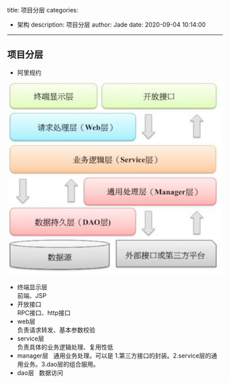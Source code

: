 title: 项目分层
categories:
  - 架构
description: 项目分层
author: Jade
date: 2020-09-04 10:14:00
---

## 项目分层

- 阿里规约

![upload successful](/images/pasted-5.png)


- 终端显示层  
前端、JSP
- 开放接口  
RPC接口、http接口
- web层  
负责请求转发、基本参数校验
- service层  
负责具体的业务逻辑处理、复用性低
- manager层  
通用业务处理。可以是 1.第三方接口的封装。2.service层的通用业务。3.dao层的组合服用。
- dao层  
数据访问


